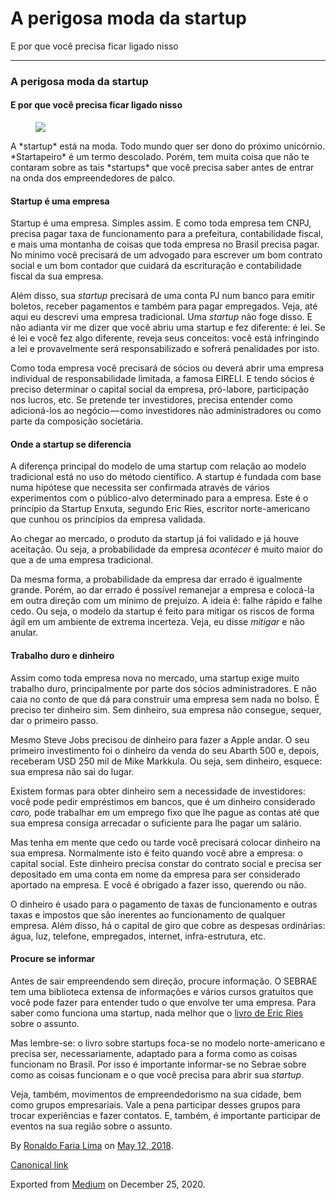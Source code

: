 A perigosa moda da startup
==========================

E por que você precisa ficar ligado nisso

------------------------------------------------------------------------

### A perigosa moda da startup

#### E por que você precisa ficar ligado nisso

<figure>
<img src="https://cdn-images-1.medium.com/max/800/1*UsnNefyJzq09TJYvkMWufA.jpeg" class="graf-image" />
</figure>A *startup* está na moda. Todo mundo quer ser dono do próximo
unicórnio. *Startapeiro* é um termo descolado. Porém, tem muita coisa
que não te contaram sobre as tais *startups* que você precisa saber
antes de entrar na onda dos empreendedores de palco.

#### Startup é uma empresa

Startup é uma empresa. Simples assim. E como toda empresa tem CNPJ,
precisa pagar taxa de funcionamento para a prefeitura, contabilidade
fiscal, e mais uma montanha de coisas que toda empresa no Brasil precisa
pagar. No mínimo você precisará de um advogado para escrever um bom
contrato social e um bom contador que cuidará da escrituração e
contabilidade fiscal da sua empresa.

Além disso, sua *startup* precisará de uma conta PJ num banco para
emitir boletos, receber pagamentos e também para pagar empregados. Veja,
até aqui eu descrevi uma empresa tradicional. Uma *startup* não foge
disso. E não adianta vir me dizer que você abriu uma startup e fez
diferente: é lei. Se é lei e você fez algo diferente, reveja seus
conceitos: você está infringindo a lei e provavelmente será
responsabilizado e sofrerá penalidades por isto.

Como toda empresa você precisará de sócios ou deverá abrir uma empresa
individual de responsabilidade limitada, a famosa EIRELI. E tendo sócios
é preciso determinar o capital social da empresa, pró-labore,
participação nos lucros, etc. Se pretende ter investidores, precisa
entender como adicioná-los ao negócio — como investidores não
administradores ou como parte da composição societária.

#### Onde a startup se diferencia

A diferença principal do modelo de uma startup com relação ao modelo
tradicional está no uso do método científico. A startup é fundada com
base numa hipótese que necessita ser confirmada através de vários
experimentos com o público-alvo determinado para a empresa. Este é o
princípio da Startup Enxuta, segundo Eric Ries, escritor norte-americano
que cunhou os princípios da empresa validada.

Ao chegar ao mercado, o produto da startup já foi validado e já houve
aceitação. Ou seja, a probabilidade da empresa *acontecer* é muito maior
do que a de uma empresa tradicional.

Da mesma forma, a probabilidade da empresa dar errado é igualmente
grande. Porém, ao dar errado é possível remanejar a empresa e colocá-la
em outra direção com um mínimo de prejuízo. A ideia é: falhe rápido e
falhe cedo. Ou seja, o modelo da startup é feito para mitigar os riscos
de forma ágil em um ambiente de extrema incerteza. Veja, eu disse
*mitigar* e não anular.

#### Trabalho duro e dinheiro

Assim como toda empresa nova no mercado, uma startup exige muito
trabalho duro, principalmente por parte dos sócios administradores. E
não caia no conto de que dá para construir uma empresa sem nada no
bolso. É preciso ter dinheiro sim. Sem dinheiro, sua empresa não
consegue, sequer, dar o primeiro passo.

Mesmo Steve Jobs precisou de dinheiro para fazer a Apple andar. O seu
primeiro investimento foi o dinheiro da venda do seu Abarth 500 e,
depois, receberam USD 250 mil de Mike Markkula. Ou seja, sem dinheiro,
esquece: sua empresa não sai do lugar.

Existem formas para obter dinheiro sem a necessidade de investidores:
você pode pedir empréstimos em bancos, que é um dinheiro considerado
*caro,* pode trabalhar em um emprego fixo que lhe pague as contas até
que sua empresa consiga arrecadar o suficiente para lhe pagar um
salário.

Mas tenha em mente que cedo ou tarde você precisará colocar dinheiro na
sua empresa. Normalmente isto é feito quando você abre a empresa: o
capital social. Este dinheiro precisa constar do contrato social e
precisa ser depositado em uma conta em nome da empresa para ser
considerado aportado na empresa. E você é obrigado a fazer isso,
querendo ou não.

O dinheiro é usado para o pagamento de taxas de funcionamento e outras
taxas e impostos que são inerentes ao funcionamento de qualquer empresa.
Além disso, há o capital de giro que cobre as despesas ordinárias: água,
luz, telefone, empregados, internet, infra-estrutura, etc.

#### Procure se informar

Antes de sair empreendendo sem direção, procure informação. O SEBRAE tem
uma biblioteca extensa de informações e vários cursos gratuitos que você
pode fazer para entender tudo o que envolve ter uma empresa. Para saber
como funciona uma startup, nada melhor que o
<a href="http://chicle.in/3Z" class="markup--anchor markup--p-anchor">livro de Eric Ries</a>
sobre o assunto.

Mas lembre-se: o livro sobre startups foca-se no modelo norte-americano
e precisa ser, necessariamente, adaptado para a forma como as coisas
funcionam no Brasil. Por isso é importante informar-se no Sebrae sobre
como as coisas funcionam e o que você precisa para abrir sua *startup*.

Veja, também, movimentos de empreendedorismo na sua cidade, bem como
grupos empresariais. Vale a pena participar desses grupos para trocar
experiências e fazer contatos. E, também, é importante participar de
eventos na sua região sobre o assunto.

By
<a href="https://medium.com/@ronaldolima" class="p-author h-card">Ronaldo Faria Lima</a>
on [May 12, 2018](https://medium.com/p/38675e1faf9e).

<a href="https://medium.com/@ronaldolima/a-perigosa-moda-da-startup-38675e1faf9e" class="p-canonical">Canonical link</a>

Exported from [Medium](https://medium.com) on December 25, 2020.
